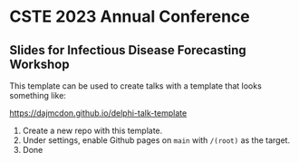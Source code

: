 # CSTE 2023 Annual Conference

## Slides for Infectious Disease Forecasting Workshop

This template can be used to create talks with a template that looks something
like:

https://dajmcdon.github.io/delphi-talk-template

1. Create a new repo with this template.
2. Under settings, enable Github pages on `main` with `/(root)` as the target.
3. Done
